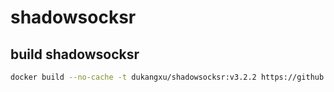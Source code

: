 # shadowsocksr


## build shadowsocksr
```bash
docker build --no-cache -t dukangxu/shadowsocksr:v3.2.2 https://github.com/dukangxu/dockerfile.git\#shadowsocksr
```